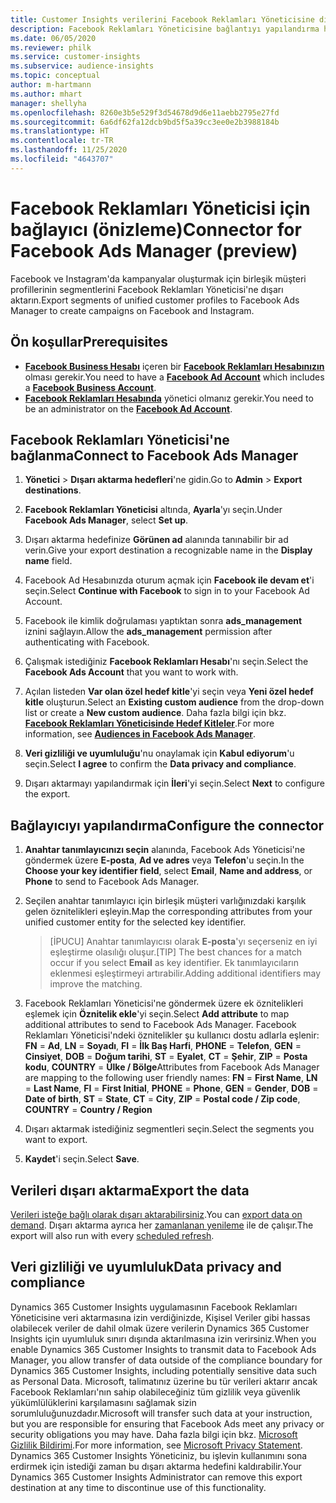 ```yaml
---
title: Customer Insights verilerini Facebook Reklamları Yöneticisine dışarı aktarma
description: Facebook Reklamları Yöneticisine bağlantıyı yapılandırma hakkında bilgi edinin.
ms.date: 06/05/2020
ms.reviewer: philk
ms.service: customer-insights
ms.subservice: audience-insights
ms.topic: conceptual
author: m-hartmann
ms.author: mhart
manager: shellyha
ms.openlocfilehash: 8260e3b5e529f3d54678d9d6e11aebb2795e27fd
ms.sourcegitcommit: 6a6df62fa12dcb9bd5f5a39cc3ee0e2b3988184b
ms.translationtype: HT
ms.contentlocale: tr-TR
ms.lasthandoff: 11/25/2020
ms.locfileid: "4643707"
---
```

# <a name="connector-for-facebook-ads-manager-preview"></a><span data-ttu-id="d5bbc-103">Facebook Reklamları Yöneticisi için bağlayıcı (önizleme)</span><span class="sxs-lookup"><span data-stu-id="d5bbc-103">Connector for Facebook Ads Manager (preview)</span></span>

<span data-ttu-id="d5bbc-104">Facebook ve Instagram'da kampanyalar oluşturmak için birleşik müşteri profillerinin segmentlerini Facebook Reklamları Yöneticisi'ne dışarı aktarın.</span><span class="sxs-lookup"><span data-stu-id="d5bbc-104">Export segments of unified customer profiles to Facebook Ads Manager to create campaigns on Facebook and Instagram.</span></span>

## <a name="prerequisites"></a><span data-ttu-id="d5bbc-105">Ön koşullar</span><span class="sxs-lookup"><span data-stu-id="d5bbc-105">Prerequisites</span></span>

- <span data-ttu-id="d5bbc-106">[**Facebook Business Hesabı**](https://business.facebook.com/) içeren bir [**Facebook Reklamları Hesabınızın**](https://www.facebook.com/business/learn/lessons/step-by-step-ads-manager-account) olması gerekir.</span><span class="sxs-lookup"><span data-stu-id="d5bbc-106">You need to have a [**Facebook Ad Account**](https://www.facebook.com/business/learn/lessons/step-by-step-ads-manager-account) which includes a [**Facebook Business Account**](https://business.facebook.com/).</span></span>
- <span data-ttu-id="d5bbc-107">[**Facebook Reklamları Hesabında**](https://www.facebook.com/business/learn/lessons/step-by-step-ads-manager-account) yönetici olmanız gerekir.</span><span class="sxs-lookup"><span data-stu-id="d5bbc-107">You need to be an administrator on the [**Facebook Ad Account**](https://www.facebook.com/business/learn/lessons/step-by-step-ads-manager-account).</span></span>

## <a name="connect-to-facebook-ads-manager"></a><span data-ttu-id="d5bbc-108">Facebook Reklamları Yöneticisi'ne bağlanma</span><span class="sxs-lookup"><span data-stu-id="d5bbc-108">Connect to Facebook Ads Manager</span></span>

1. <span data-ttu-id="d5bbc-109">**Yönetici** > **Dışarı aktarma hedefleri**'ne gidin.</span><span class="sxs-lookup"><span data-stu-id="d5bbc-109">Go to **Admin** > **Export destinations**.</span></span>

1. <span data-ttu-id="d5bbc-110">**Facebook Reklamları Yöneticisi** altında, **Ayarla**'yı seçin.</span><span class="sxs-lookup"><span data-stu-id="d5bbc-110">Under **Facebook Ads Manager**, select **Set up**.</span></span>

1. <span data-ttu-id="d5bbc-111">Dışarı aktarma hedefinize **Görünen ad** alanında tanınabilir bir ad verin.</span><span class="sxs-lookup"><span data-stu-id="d5bbc-111">Give your export destination a recognizable name in the **Display name** field.</span></span>

1. <span data-ttu-id="d5bbc-112">Facebook Ad Hesabınızda oturum açmak için **Facebook ile devam et**'i seçin.</span><span class="sxs-lookup"><span data-stu-id="d5bbc-112">Select **Continue with Facebook** to sign in to your Facebook Ad Account.</span></span>

1. <span data-ttu-id="d5bbc-113">Facebook ile kimlik doğrulaması yaptıktan sonra **ads_management** iznini sağlayın.</span><span class="sxs-lookup"><span data-stu-id="d5bbc-113">Allow the **ads_management** permission after authenticating with Facebook.</span></span>

1. <span data-ttu-id="d5bbc-114">Çalışmak istediğiniz **Facebook Reklamları Hesabı**'nı seçin.</span><span class="sxs-lookup"><span data-stu-id="d5bbc-114">Select the **Facebook Ads Account** that you want to work with.</span></span>

1. <span data-ttu-id="d5bbc-115">Açılan listeden **Var olan özel hedef kitle**'yi seçin veya **Yeni özel hedef kitle** oluşturun.</span><span class="sxs-lookup"><span data-stu-id="d5bbc-115">Select an **Existing custom audience** from the drop-down list or create a **New custom audience**.</span></span> <span data-ttu-id="d5bbc-116">Daha fazla bilgi için bkz. [**Facebook Reklamları Yöneticisinde Hedef Kitleler**](https://www.facebook.com/business/help/744354708981227?id=2469097953376494).</span><span class="sxs-lookup"><span data-stu-id="d5bbc-116">For more information, see [**Audiences in Facebook Ads Manager**](https://www.facebook.com/business/help/744354708981227?id=2469097953376494).</span></span>

1. <span data-ttu-id="d5bbc-117">**Veri gizliliği ve uyumluluğu**'nu onaylamak için **Kabul ediyorum**'u seçin.</span><span class="sxs-lookup"><span data-stu-id="d5bbc-117">Select **I agree** to confirm the **Data privacy and compliance**.</span></span>

1. <span data-ttu-id="d5bbc-118">Dışarı aktarmayı yapılandırmak için **İleri**'yi seçin.</span><span class="sxs-lookup"><span data-stu-id="d5bbc-118">Select **Next** to configure the export.</span></span>

## <a name="configure-the-connector"></a><span data-ttu-id="d5bbc-119">Bağlayıcıyı yapılandırma</span><span class="sxs-lookup"><span data-stu-id="d5bbc-119">Configure the connector</span></span>

1. <span data-ttu-id="d5bbc-120">**Anahtar tanımlayıcınızı seçin** alanında, Facebook Ads Yöneticisi'ne göndermek üzere **E-posta**, **Ad ve adres** veya **Telefon**'u seçin.</span><span class="sxs-lookup"><span data-stu-id="d5bbc-120">In the **Choose your key identifier field**, select **Email**, **Name and address**, or **Phone** to send to Facebook Ads Manager.</span></span>

1. <span data-ttu-id="d5bbc-121">Seçilen anahtar tanımlayıcı için birleşik müşteri varlığınızdaki karşılık gelen öznitelikleri eşleyin.</span><span class="sxs-lookup"><span data-stu-id="d5bbc-121">Map the corresponding attributes from your unified customer entity for the selected key identifier.</span></span>
   > <span data-ttu-id="d5bbc-122">[İPUCU] Anahtar tanımlayıcısı olarak **E-posta**'yı seçerseniz en iyi eşleştirme olasılığı oluşur.</span><span class="sxs-lookup"><span data-stu-id="d5bbc-122">[TIP] The best chances for a match occur if you select **Email** as key identifier.</span></span> <span data-ttu-id="d5bbc-123">Ek tanımlayıcıların eklenmesi eşleştirmeyi artırabilir.</span><span class="sxs-lookup"><span data-stu-id="d5bbc-123">Adding additional identifiers may improve the matching.</span></span>

1. <span data-ttu-id="d5bbc-124">Facebook Reklamları Yöneticisi'ne göndermek üzere ek öznitelikleri eşlemek için **Öznitelik ekle**'yi seçin.</span><span class="sxs-lookup"><span data-stu-id="d5bbc-124">Select **Add attribute** to map additional attributes to send to Facebook Ads Manager.</span></span> <span data-ttu-id="d5bbc-125">Facebook Reklamları Yöneticisi'ndeki öznitelikler şu kullanıcı dostu adlarla eşlenir: **FN** = **Ad**, **LN** = **Soyadı**, **FI** = **İlk Baş Harfi**, **PHONE** = **Telefon**, **GEN** = **Cinsiyet**, **DOB** = **Doğum tarihi**, **ST** = **Eyalet**, **CT** = **Şehir**, **ZIP** = **Posta kodu**, **COUNTRY** = **Ülke / Bölge**</span><span class="sxs-lookup"><span data-stu-id="d5bbc-125">Attributes from Facebook Ads Manager are mapping to the following user friendly names: **FN** = **First Name**, **LN** = **Last Name**, **FI** = **First Initial**, **PHONE** = **Phone**, **GEN** = **Gender**, **DOB** = **Date of birth**, **ST** = **State**, **CT** = **City**, **ZIP** = **Postal code / Zip code**, **COUNTRY** = **Country / Region**</span></span>

1. <span data-ttu-id="d5bbc-126">Dışarı aktarmak istediğiniz segmentleri seçin.</span><span class="sxs-lookup"><span data-stu-id="d5bbc-126">Select the segments you want to export.</span></span>

1. <span data-ttu-id="d5bbc-127">**Kaydet**'i seçin.</span><span class="sxs-lookup"><span data-stu-id="d5bbc-127">Select **Save**.</span></span>

## <a name="export-the-data"></a><span data-ttu-id="d5bbc-128">Verileri dışarı aktarma</span><span class="sxs-lookup"><span data-stu-id="d5bbc-128">Export the data</span></span>

<span data-ttu-id="d5bbc-129">[Verileri isteğe bağlı olarak dışarı aktarabilirsiniz](export-destinations.md).</span><span class="sxs-lookup"><span data-stu-id="d5bbc-129">You can [export data on demand](export-destinations.md).</span></span> <span data-ttu-id="d5bbc-130">Dışarı aktarma ayrıca her [zamanlanan yenileme](system.md#schedule-tab) ile de çalışır.</span><span class="sxs-lookup"><span data-stu-id="d5bbc-130">The export will also run with every [scheduled refresh](system.md#schedule-tab).</span></span>

## <a name="data-privacy-and-compliance"></a><span data-ttu-id="d5bbc-131">Veri gizliliği ve uyumluluk</span><span class="sxs-lookup"><span data-stu-id="d5bbc-131">Data privacy and compliance</span></span>

<span data-ttu-id="d5bbc-132">Dynamics 365 Customer Insights uygulamasının Facebook Reklamları Yöneticisine veri aktarmasına izin verdiğinizde, Kişisel Veriler gibi hassas olabilecek veriler de dahil olmak üzere verilerin Dynamics 365 Customer Insights için uyumluluk sınırı dışında aktarılmasına izin verirsiniz.</span><span class="sxs-lookup"><span data-stu-id="d5bbc-132">When you enable Dynamics 365 Customer Insights to transmit data to Facebook Ads Manager, you allow transfer of data outside of the compliance boundary for Dynamics 365 Customer Insights, including potentially sensitive data such as Personal Data.</span></span> <span data-ttu-id="d5bbc-133">Microsoft, talimatınız üzerine bu tür verileri aktarır ancak Facebook Reklamları'nın sahip olabileceğiniz tüm gizlilik veya güvenlik yükümlülüklerini karşılamasını sağlamak sizin sorumluluğunuzdadır.</span><span class="sxs-lookup"><span data-stu-id="d5bbc-133">Microsoft will transfer such data at your instruction, but you are responsible for ensuring that Facebook Ads meet any privacy or security obligations you may have.</span></span> <span data-ttu-id="d5bbc-134">Daha fazla bilgi için bkz. [Microsoft Gizlilik Bildirimi](https://go.microsoft.com/fwlink/?linkid=396732).</span><span class="sxs-lookup"><span data-stu-id="d5bbc-134">For more information, see [Microsoft Privacy Statement](https://go.microsoft.com/fwlink/?linkid=396732).</span></span>
<span data-ttu-id="d5bbc-135">Dynamics 365 Customer Insights Yöneticiniz, bu işlevin kullanımını sona erdirmek için istediği zaman bu dışarı aktarma hedefini kaldırabilir.</span><span class="sxs-lookup"><span data-stu-id="d5bbc-135">Your Dynamics 365 Customer Insights Administrator can remove this export destination at any time to discontinue use of this functionality.</span></span>
